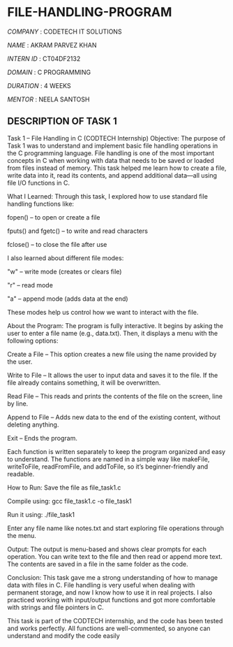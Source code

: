 # FILE-HANDLING-PROGRAM

*COMPANY* : CODETECH IT SOLUTIONS

*NAME* : AKRAM PARVEZ KHAN

*INTERN ID* : CT04DF2132

*DOMAIN* : C PROGRAMMING

*DURATION* : 4 WEEKS

*MENTOR* : NEELA SANTOSH

## DESCRIPTION OF TASK 1

 Task 1 – File Handling in C (CODTECH Internship)
 Objective:
The purpose of Task 1 was to understand and implement basic file handling operations in the C programming language. File handling is one of the most important concepts in C when working with data that needs to be saved or loaded from files instead of memory. This task helped me learn how to create a file, write data into it, read its contents, and append additional data—all using file I/O functions in C.

What I Learned:
Through this task, I explored how to use standard file handling functions like:

fopen() – to open or create a file

fputs() and fgetc() – to write and read characters

fclose() – to close the file after use

I also learned about different file modes:

"w" – write mode (creates or clears file)

"r" – read mode

"a" – append mode (adds data at the end)

These modes help us control how we want to interact with the file.

About the Program:
The program is fully interactive. It begins by asking the user to enter a file name (e.g., data.txt). Then, it displays a menu with the following options:

Create a File – This option creates a new file using the name provided by the user.

Write to File – It allows the user to input data and saves it to the file. If the file already contains something, it will be overwritten.

Read File – This reads and prints the contents of the file on the screen, line by line.

Append to File – Adds new data to the end of the existing content, without deleting anything.

Exit – Ends the program.

Each function is written separately to keep the program organized and easy to understand. The functions are named in a simple way like makeFile, writeToFile, readFromFile, and addToFile, so it’s beginner-friendly and readable.

 How to Run:
Save the file as file_task1.c

Compile using:
gcc file_task1.c -o file_task1

Run it using:
./file_task1

Enter any file name like notes.txt and start exploring file operations through the menu.

 Output:
The output is menu-based and shows clear prompts for each operation. You can write text to the file and then read or append more text. The contents are saved in a file in the same folder as the code.

 Conclusion:
This task gave me a strong understanding of how to manage data with files in C. File handling is very useful when dealing with permanent storage, and now I know how to use it in real projects. I also practiced working with input/output functions and got more comfortable with strings and file pointers in C.

This task is part of the CODTECH internship, and the code has been tested and works perfectly. All functions are well-commented, so anyone can understand and modify the code easily


